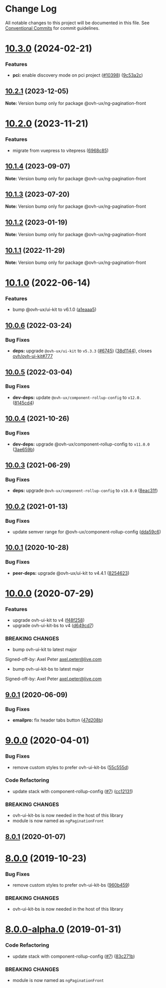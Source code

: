 # Change Log

All notable changes to this project will be documented in this file.
See [Conventional Commits](https://conventionalcommits.org) for commit guidelines.

# [10.3.0](https://github.com/ovh/manager/compare/@ovh-ux/ng-pagination-front@10.2.1...@ovh-ux/ng-pagination-front@10.3.0) (2024-02-21)


### Features

* **pci:** enable discovery mode on pci project ([#10398](https://github.com/ovh/manager/issues/10398)) ([9c53a2c](https://github.com/ovh/manager/commit/9c53a2c4c661a17d2b492fc18c031ab09291bee8))





## [10.2.1](https://github.com/ovh/manager/compare/@ovh-ux/ng-pagination-front@10.2.0...@ovh-ux/ng-pagination-front@10.2.1) (2023-12-05)

**Note:** Version bump only for package @ovh-ux/ng-pagination-front





# [10.2.0](https://github.com/ovh/manager/compare/@ovh-ux/ng-pagination-front@10.1.4...@ovh-ux/ng-pagination-front@10.2.0) (2023-11-21)


### Features

* migrate from vuepress to vitepress ([6968c85](https://github.com/ovh/manager/commit/6968c85f00e19c41bc240abb37a50e9dacf9c5e5))





## [10.1.4](https://github.com/ovh/manager/compare/@ovh-ux/ng-pagination-front@10.1.3...@ovh-ux/ng-pagination-front@10.1.4) (2023-09-07)

**Note:** Version bump only for package @ovh-ux/ng-pagination-front





## [10.1.3](https://github.com/ovh/manager/compare/@ovh-ux/ng-pagination-front@10.1.2...@ovh-ux/ng-pagination-front@10.1.3) (2023-07-20)

**Note:** Version bump only for package @ovh-ux/ng-pagination-front





## [10.1.2](https://github.com/ovh/manager/compare/@ovh-ux/ng-pagination-front@10.1.1...@ovh-ux/ng-pagination-front@10.1.2) (2023-01-19)

**Note:** Version bump only for package @ovh-ux/ng-pagination-front





## [10.1.1](https://github.com/ovh/manager/compare/@ovh-ux/ng-pagination-front@10.1.0...@ovh-ux/ng-pagination-front@10.1.1) (2022-11-29)

**Note:** Version bump only for package @ovh-ux/ng-pagination-front





# [10.1.0](https://github.com/ovh/manager/compare/@ovh-ux/ng-pagination-front@10.0.6...@ovh-ux/ng-pagination-front@10.1.0) (2022-06-14)


### Features

* bump @ovh-ux/ui-kit to v6.1.0 ([a1eaaa5](https://github.com/ovh/manager/commit/a1eaaa5cb68652d1d600ba02e0d27de557de94e5))



## [10.0.6](https://github.com/ovh/manager/compare/@ovh-ux/ng-pagination-front@10.0.5...@ovh-ux/ng-pagination-front@10.0.6) (2022-03-24)


### Bug Fixes

* **deps:** upgrade `@ovh-ux/ui-kit` to `v5.3.3` ([#6745](https://github.com/ovh/manager/issues/6745)) ([38d1144](https://github.com/ovh/manager/commit/38d11445b3671755758d153a4f4a166c7946705c)), closes [ovh/ovh-ui-kit#777](https://github.com/ovh/ovh-ui-kit/issues/777)



## [10.0.5](https://github.com/ovh/manager/compare/@ovh-ux/ng-pagination-front@10.0.4...@ovh-ux/ng-pagination-front@10.0.5) (2022-03-04)


### Bug Fixes

* **dev-deps:** update `@ovh-ux/component-rollup-config` to `v12.0.` ([8145cd4](https://github.com/ovh/manager/commit/8145cd44a34cec071db4b5267182705625951077))



## [10.0.4](https://github.com/ovh/manager/compare/@ovh-ux/ng-pagination-front@10.0.3...@ovh-ux/ng-pagination-front@10.0.4) (2021-10-26)


### Bug Fixes

* **dev-deps:** upgrade @ovh-ux/component-rollup-config to `v11.0.0` ([3ae659b](https://github.com/ovh/manager/commit/3ae659bea59244fd5660375b9dac52055cc374b0))



## [10.0.3](https://github.com/ovh/manager/compare/@ovh-ux/ng-pagination-front@10.0.2...@ovh-ux/ng-pagination-front@10.0.3) (2021-06-29)


### Bug Fixes

* **deps:** upgrade `@ovh-ux/component-rollup-config` to `v10.0.0` ([8eac31f](https://github.com/ovh/manager/commit/8eac31f81e46d1570c131cf55788d6435842ab6d))



## [10.0.2](https://github.com/ovh/manager/compare/@ovh-ux/ng-pagination-front@10.0.1...@ovh-ux/ng-pagination-front@10.0.2) (2021-01-13)


### Bug Fixes

* update semver range for @ovh-ux/component-rollup-config ([dda59c6](https://github.com/ovh/manager/commit/dda59c6b71cb4ad9ab98f06a0bf995a7eb45a1d9))



## [10.0.1](https://github.com/ovh/manager/compare/@ovh-ux/ng-pagination-front@10.0.0...@ovh-ux/ng-pagination-front@10.0.1) (2020-10-28)


### Bug Fixes

* **peer-deps:** upgrade @ovh-ux/ui-kit to v4.4.1 ([8254623](https://github.com/ovh/manager/commit/82546237336e185ae7d973a1bb2aabddbb50112e))



# [10.0.0](https://github.com/ovh/manager/compare/@ovh-ux/ng-pagination-front@9.0.1...@ovh-ux/ng-pagination-front@10.0.0) (2020-07-29)


### Features

* upgrade ovh-ui-kit to v4 ([f48f258](https://github.com/ovh/manager/commit/f48f2587c367b06939c452428c5783c2fb1c1b8d))
* upgrade ovh-ui-kit-bs to v4 ([d649cd7](https://github.com/ovh/manager/commit/d649cd7d566ac39d172b2e36625fde83bd99c9f5))


### BREAKING CHANGES

* bump ovh-ui-kit to latest major

Signed-off-by: Axel Peter <axel.peter@live.com>
* bump ovh-ui-kit-bs to latest major

Signed-off-by: Axel Peter <axel.peter@live.com>



## [9.0.1](https://github.com/ovh/manager/compare/@ovh-ux/ng-pagination-front@9.0.0...@ovh-ux/ng-pagination-front@9.0.1) (2020-06-09)


### Bug Fixes

* **emailpro:** fix header tabs button ([47d208b](https://github.com/ovh/manager/commit/47d208b44dcad2fedab44b6771d4da79a80dbfc9))



# [9.0.0](https://github.com/ovh/manager/compare/@ovh-ux/ng-pagination-front@8.0.1...@ovh-ux/ng-pagination-front@9.0.0) (2020-04-01)


### Bug Fixes

* remove custom styles to prefer ovh-ui-kit-bs ([55c555d](https://github.com/ovh/manager/commit/55c555d233ba41dbaa75623de5208b3293405ebe))


### Code Refactoring

* update stack with component-rollup-config ([#7](https://github.com/ovh/manager/issues/7)) ([cc12131](https://github.com/ovh/manager/commit/cc12131f955efddf1c9e7c949e30263076f3ae4f))


### BREAKING CHANGES

* ovh-ui-kit-bs is now needed in the host of this library
* module is now named as `ngPaginationFront`



## [8.0.1](https://github.com/ovh-ux/ng-pagination-front/compare/v8.0.0...v8.0.1) (2020-01-07)



# [8.0.0](https://github.com/ovh-ux/ng-pagination-front/compare/v8.0.0-alpha.0...v8.0.0) (2019-10-23)


### Bug Fixes

* remove custom styles to prefer ovh-ui-kit-bs ([960b459](https://github.com/ovh-ux/ng-pagination-front/commit/960b45901b4b7e8a4a406c59c56d9e3c721bad9e))


### BREAKING CHANGES

* ovh-ui-kit-bs is now needed in the host of this library



# [8.0.0-alpha.0](https://github.com/ovh-ux/ng-pagination-front/compare/v7.0.0...v8.0.0-alpha.0) (2019-01-31)


### Code Refactoring

* update stack with component-rollup-config ([#7](https://github.com/ovh-ux/ng-pagination-front/issues/7)) ([83c271b](https://github.com/ovh-ux/ng-pagination-front/commit/83c271b))


### BREAKING CHANGES

* module is now named as `ngPaginationFront`
